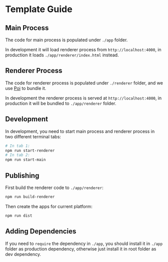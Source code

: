 # Template Guide

## Main Process

The code for main process is populated under `./app` folder.

In development it will load renderer process from `http://localhost:4000`, in production it loads `./app/renderer/index.html` instead.

## Renderer Process

The code for renderer process is populated under `./renderer` folder, and we use [Poi](https://poi.js.org) to bundle it.

In development the renderer process is served at `http://localhost:4000`, in production it will be bundled to `./app/renderer` folder.

## Development

In development, you need to start main process and renderer process in two different terminal tabs:

```bash
# In tab 1:
npm run start-renderer
# In tab 2:
npm run start-main
```

## Publishing

First build the renderer code to `./app/renderer`:

```bash
npm run build-renderer
```

Then create the apps for current platform:

```bash
npm run dist
```

## Adding Dependencies

If you need to `require` the dependency in `./app`, you should install it in `./app` folder as production dependency, otherwise just install it in root folder as dev dependency.
